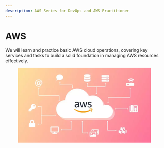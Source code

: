 ```yaml
---
description: AWS Series for DevOps and AWS Practitioner
---
```


# AWS

We will learn and practice basic AWS cloud operations, covering key services and tasks to build a solid foundation in managing AWS resources effectively.

<figure><img src="../.gitbook/assets/image (111).png" alt="" width="563"><figcaption></figcaption></figure>


